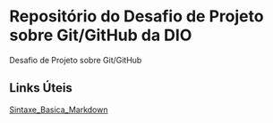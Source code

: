 # Repositório do Desafio de Projeto sobre Git/GitHub da DIO
Desafio de Projeto sobre Git/GitHub


## Links Úteis
[Sintaxe_Basica_Markdown](https://www.markdownguide.org/basic-syntax/)

